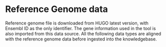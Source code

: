 # Reference Genome data

Reference genome file is downloaded from HUGO latest version, with Ensembl ID as the only identifier. The gene information used in the tool is also imported from this data source. All the following data types are aligned with the reference genome data before ingested into the knowledgebase.
